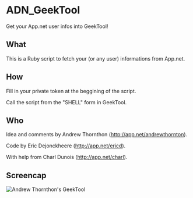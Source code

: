 ADN_GeekTool
============

Get your App.net user infos into GeekTool!

## What

This is a Ruby script to fetch your (or any user) informations from App.net.

## How

Fill in your private token at the beggining of the script.

Call the script from the "SHELL" form in GeekTool.

## Who

Idea and comments by Andrew Thornthon (http://app.net/andrewthornton). 

Code by Eric Dejonckheere (http://app.net/ericd).

With help from Charl Dunois (http://app.net/charl).

## Screencap

![Andrew Thornthon's GeekTool](https://files.app.net/tqgkdsAJ.png)